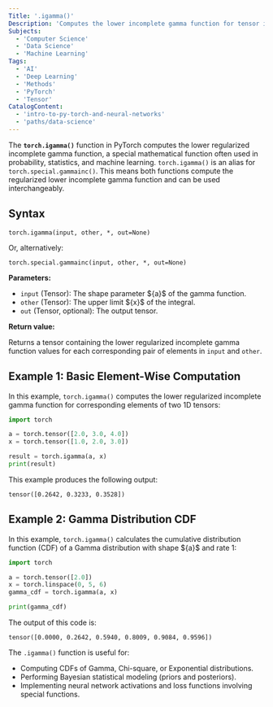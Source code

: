 ```yaml
---
Title: '.igamma()'
Description: 'Computes the lower incomplete gamma function for tensor inputs.'
Subjects:
  - 'Computer Science'
  - 'Data Science'
  - 'Machine Learning'
Tags:
  - 'AI'
  - 'Deep Learning'
  - 'Methods'
  - 'PyTorch'
  - 'Tensor'
CatalogContent:
  - 'intro-to-py-torch-and-neural-networks'
  - 'paths/data-science'
---
```


The **`torch.igamma()`** function in PyTorch computes the lower regularized incomplete gamma function, a special mathematical function often used in probability, statistics, and machine learning. `torch.igamma()` is an alias for `torch.special.gammainc()`. This means both functions compute the regularized lower incomplete gamma function and can be used interchangeably.

## Syntax

```pseudo
torch.igamma(input, other, *, out=None)
```

Or, alternatively:

```pseudo
torch.special.gammainc(input, other, *, out=None)
```

**Parameters:**

- `input` (Tensor): The shape parameter ${a\}$ of the gamma function.
- `other` (Tensor): The upper limit ${x\}$ of the integral.
- `out` (Tensor, optional): The output tensor.

**Return value:**

Returns a tensor containing the lower regularized incomplete gamma function values for each corresponding pair of elements in `input` and `other`.

## Example 1: Basic Element-Wise Computation

In this example, `torch.igamma()` computes the lower regularized incomplete gamma function for corresponding elements of two 1D tensors:

```py
import torch

a = torch.tensor([2.0, 3.0, 4.0])
x = torch.tensor([1.0, 2.0, 3.0])

result = torch.igamma(a, x)
print(result)
```

This example produces the following output:

```shell
tensor([0.2642, 0.3233, 0.3528])
```

## Example 2: Gamma Distribution CDF

In this example, `torch.igamma()` calculates the cumulative distribution function (CDF) of a Gamma distribution with shape ${a\}$ and rate 1:

```py
import torch

a = torch.tensor([2.0])
x = torch.linspace(0, 5, 6)
gamma_cdf = torch.igamma(a, x)

print(gamma_cdf)
```

The output of this code is:

```shell
tensor([0.0000, 0.2642, 0.5940, 0.8009, 0.9084, 0.9596])
```

The `.igamma()` function is useful for:

- Computing CDFs of Gamma, Chi-square, or Exponential distributions.
- Performing Bayesian statistical modeling (priors and posteriors).
- Implementing neural network activations and loss functions involving special functions.
